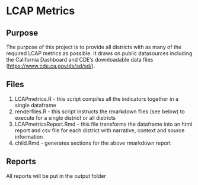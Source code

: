 LCAP Metrics
================

## Purpose

The purpose of this project is to provide all districts with as many of
the required LCAP metrics as possible. It draws on public datasources
including the California Dashboard and CDE’s downloadable data files
(<https://www.cde.ca.gov/ds/sd/sd/>).

## Files

1.  LCAPmetrics.R - this script compiles all the indicators together in
    a single dataframe
2.  renderfiles.R - this script instructs the rmarkdown files (see
    below) to execute for a single district or all districts
3.  LCAPmetricsReport.Rmd - this file transforms the dataframe into an
    html report and csv file for each district with narrative, context
    and source information
4.  child.Rmd - generates sections for the above rmarkdown report

## Reports

All reports will be put in the output folder
